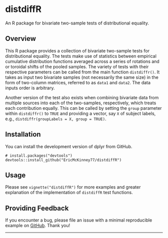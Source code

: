 # distdiffR

An R package for bivariate two-sample tests of distributional equality.

## Overview

This R package provides a collection of bivariate two-sample tests for distributional equality. The tests make use of statistics between empirical cumulative distribution functions averaged across a series of rotations and or toroidal shifts of the pooled samples. The variety of tests with their respective parameters can be called from the main function `distdiffr()`. It takes as input two bivariate samples (not necessarily the same size) in the form of two-column matrices, referred to as `data1` and `data2`. The data inputs order is arbitrary.

Another version of the test also exists when combining bivariate data from multiple sources into each of the two-samples, respectively, which treats each contribution equally. This can be called by setting the `group` parameter within `distdiffr()` to `TRUE` and providing a vector, say `X` of subject labels, e.g., `distdiffr(groupLabels = X, group = TRUE)`.

## Installation

You can install the development version of dplyr from GitHub.

`# install.packages("devtools")`
`devtools::install_github("EricMcKinney77/distdiffR")`

## Usage

Please see `vignette("distdiffR")` for more examples and greater explanation of the implementation of `distdiffR` test functions.

## Providing Feedback

If you encounter a bug, please file an issue with a minimal reproducible example on [GitHub](https://github.com/EricMcKinney77/distdiffR/issues). Thank you!

---
